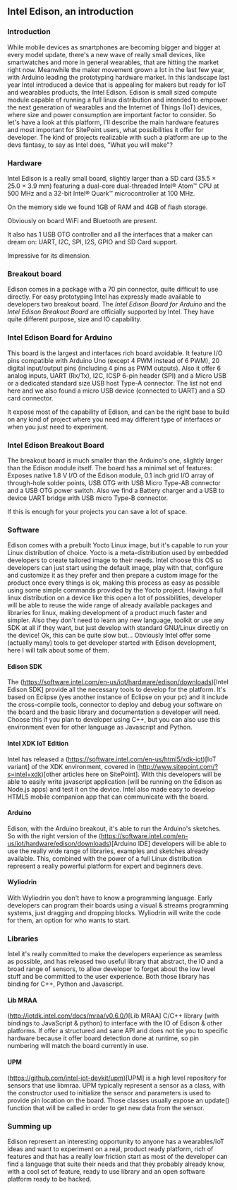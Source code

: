 ## Intel Edison, an introduction

### Introduction
While mobile devices as smartphones are becoming bigger and bigger at every model update, there's a new wave of really small devices, like smartwatches and more in general wearables, that are hitting the market right now.
Meanwhile the maker movement grown a lot in the last few year, with Arduino leading the prototyping hardware market.
In this landscape last year Intel introduced a device that is appealing for makers but ready for IoT and wearables products, the Intel Edison.
Edison is small sized compute module capable of running a full linux distribution and intended to empower the next generation of wearables and the Internet of Things (IoT) devices, where size and power consumption are important factor to consider.
So let's have a look at this platform, I'll describe the main hardware features and most important for SitePoint users, what possibilities it offer for developer.
The kind of projects realizable with such a platform are up to the devs fantasy, to say as Intel does, "What you will make"?

### Hardware
Intel Edison is a really small board, slightly larger than a SD card (35.5 × 25.0 × 3.9 mm) featuring a dual-core dual-threaded Intel® Atom™ CPU at 500 MHz and a 32-bit Intel® Quark™ microcontroller at 100 MHz.

On the memory side we found 1GB of RAM and  4GB of flash storage.

Obviously on board  WiFi and Bluetooth are present.

It also has 1 USB OTG controller and all the interfaces that a maker can dream on: UART, I2C, SPI, I2S, GPIO and SD Card support.

Impressive for its dimension.

### Breakout board

Edison comes in a package with a 70 pin connector, quite difficult to use directly. For easy prototyping Intel has expressly made available to developers two breakout board.
The _Intel Edison Board for Arduino_ and the _Intel Edison Breakout Board_ are officially supported by Intel.
They have quite different purpose, size and IO capability.

### Intel Edison Board for Arduino
This board is the largest and interfaces rich board avoidable. It feature I/O pins compatible with Arduino Uno (except 4 PWM instead of 6 PWM), 20 digital input/output pins (including 4 pins as PWM outputs).
Also it offer 6 analog inputs, UART (Rx/Tx), I2C,  ICSP 6-pin header (SPI) and a Micro USB or a dedicated standard size USB host Type-A connector.
The list not end here and we also found a micro USB device (connected to UART) and  a SD card connector.

It expose most of the capability of Edison, and can be the right base to build on any kind of project where you need may different type of interfaces or when you just need to experiment.



### Intel Edison Breakout Board
The breakout board is much smaller than the Arduino's one, slightly larger than the Edison module itself. The board has a minimal set of features: Exposes native 1.8 V I/O of the Edison module,  0.1 inch grid I/O array of through-hole solder points, USB OTG with USB Micro Type-AB connector and a USB OTG power switch. Also we find a Battery charger and a USB to device UART bridge with USB micro Type-B connector.

If this is enough for your projects you can save a lot of space.

### Software

Edison comes with a prebuilt Yocto Linux image, but it's capable to run your Linux distribution of choice. Yocto is a meta-distribution used by embedded developers to create tailored image to their needs.
Intel choose this OS so developers can just start using the default image, play with that, configure and customize it as they prefer and then prepare a custom image for the product once every things is ok, making this process as easy as possible using some simple commands provided by the Yocto project.
Having a full linux distribution on a device like this open a lot of possibilities, developer will be able to reuse the wide range of already available packages and libraries for linux, making development of a product much faster and simpler. Also they don't need to learn any new language, toolkit or use any SDK at all if they want, but just develop with standard GNU/Linux directly on the device! Ok, this can be quite slow but...
Obviously Intel offer some (actually many) tools to get developer started with Edison development, here I will talk about some of them.

#### Edison SDK
The (https://software.intel.com/en-us/iot/hardware/edison/downloads)[Intel Edison SDK] provide all the necessary tools to develop for the platform.
It's based on Eclipse (yes another instance of Eclipse on your pc) and it include the cross-compile tools, connector to deploy and debug your software on the board and the basic library and documentation a developer will need. Choose this if you plan to developer using  C++, but you can also use this environment even for other language as Javascript and Python.

#### Intel XDK IoT Edition
Intel has released a (https://software.intel.com/en-us/html5/xdk-iot)[IoT variant] of the XDK environment, covered in (http://www.sitepoint.com/?s=intel+xdk)[other articles here on SitePoint].
With this developers will be able to easily write javascript application (will be running on the Edison as Node.js apps) and test it on the device. Intel also made easy to develop HTML5 mobile companion app that can communicate with the board.

#### Arduino
Edison, with the Arduino breakout, it's able to run the Arduino's sketches. So with the right version of the (https://software.intel.com/en-us/iot/hardware/edison/downloads)[Arduino IDE] developers will be able to use the really wide range of libraries, examples and sketches already available. This, combined with the power of a full Linux distribution represent a  really powerful platform for expert and beginners devs.

#### Wyliodrin
With Wyliodrin you don't have to know a programming language. Early developers can program their boards using a visual & streams programming systems, just dragging and dropping blocks.
Wyliodrin will write the code for them, an option for who wants to start.

### Libraries
Intel it's really committed to make the developers experience as seamless as possible, and has released two useful library that abstract, the IO and a broad range of sensors, to allow developer to forget about the low level stuff and be committed to the user experience. Both those library has binding for C++, Python and Javascript.

#### Lib MRAA
(http://iotdk.intel.com/docs/mraa/v0.6.0/)[Lib MRAA] C/C++ library (with bindings to JavaScript & python) to interface with the IO of Edison & other platforms.
If offer a structured and sane API and does not tie you to specific hardware because it offer  board detection done at runtime, so pin numbering will match the board currently in use. 


#### UPM
(https://github.com/intel-iot-devkit/upm)[UPM] is a high level repository for sensors that use libmraa. UPM typically represent a sensor as a class, with the constructor used to initialize the sensor and parameters is used to provide pin location on the board. Those classes usually expose an update() function that will be called in order to get new data from the sensor.

### Summing up
Edison represent an interesting opportunity to anyone has a wearables/IoT ideas and want to experiment on a real, product ready platform, rich of features and that has a really low friction start as most of the developer can find a language that suite their needs and that they probably already know, with a cool set of feature, ready to use library and an open software platform ready to be hacked.
